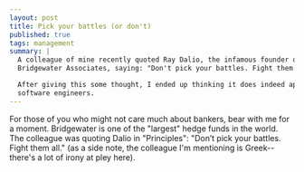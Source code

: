 ```yaml
---
layout: post
title: Pick your battles (or don't)
published: true
tags: management
summary: |
  A colleague of mine recently quoted Ray Dalio, the infamous founder of
  Bridgewater Associates, saying: "Don't pick your battles. Fight them all."

  After giving this some thought, I ended up thinking it does indeed apply to us
  software engineers.
---
```



For those of you who might not care much about bankers, bear with me for a moment.
Bridgewater is one of the "largest" hedge funds in the world.
The colleague was quoting Dalio in "Principles": "Don’t pick your battles. Fight them all."
(as a side note, the colleague I'm mentioning is Greek--there's a lot of irony at pley here).

